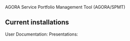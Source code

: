 

AGORA Service Portfolio Management Tool (AGORA/SPMT)
## Current installations

User Documentation: 
Presentations: 

